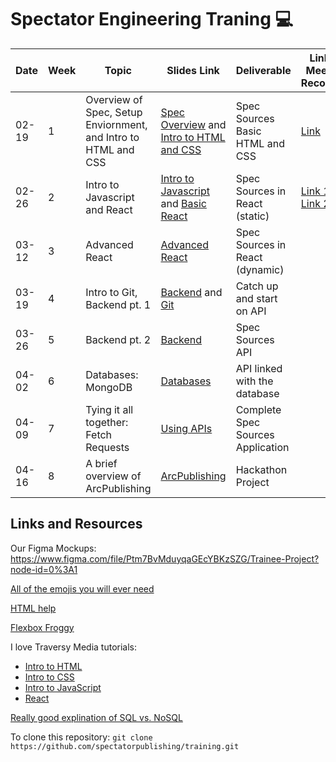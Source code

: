 # Spectator Engineering Traning :computer:

| Date | Week | Topic | Slides Link | Deliverable | Link to Meeting Recording | EM |
| --- | --- | --- | --- | --- | --- | --- |
| 02-19 | 1 | Overview of Spec, Setup Enviornment, and Intro to HTML and CSS | [Spec Overview](https://docs.google.com/presentation/d/18BK22ONbI4FlkKyrp7SkQc_FgFPYBim75shaHAu-YLA/edit?usp=sharing) and [Intro to HTML and CSS](https://docs.google.com/presentation/d/1UasEgAn-pmmOke6d_QfOh9bKDnASUNwXtaKLxMnAZu4/edit?usp=sharing) | Spec Sources Basic HTML and CSS | [Link](https://columbiauniversity.zoom.us/rec/play/r8J08oFxwwQnv6Xyuj4f0uZ83LXsWd_tuKw1IFsdYWbdo-pFfr0dnEzOUFwJNLWNmHD9nfw--qZ_oMJX.AvZV2-bAhOTGs1PZ?continueMode=true&_x_zm_rtaid=bU6vkAWoSCyylUW28YPJfw.1633568317265.8afde2163c73ec225a5707f3eee2dd2e&_x_zm_rhtaid=503)| Erin | 
| 02-26 | 2 | Intro to Javascript and React | [Intro to Javascript](https://docs.google.com/presentation/d/1ZdvsbhUxTANFl2P1xppMcT49mak08gvFjxO06kFWYkM/edit?usp=sharing) and [Basic React](https://docs.google.com/presentation/d/1QvmYgZIw12dPkroMbzhsLc1Xfgs8EjKtWW0ouQFUBWU/edit?usp=sharing) | Spec Sources in React (static) | [Link 1](https://columbiauniversity.zoom.us/rec/share/PXm8C3EIFAofT0vvA-Nv-Xa0899faXjfOQhHFF6oTXhzkW5Pmy_tvYYE6T8hItgi.HPMBjBC4HBGL47D1), [Link 2](https://columbiauniversity.zoom.us/rec/share/MegOPsvH9xjsVnYHYyAyAUKuiH43kyG9k0ZonbvXqGjkLvqXG-jT78J9JmDbB0xQ.zsugKs-i31ytBsAH) | Caroline |
| 03-12 | 3 | Advanced React | [Advanced React](https://docs.google.com/presentation/d/109h98pvCjivxpGiUvS41ptb9upsWtJOSV3MSq31cDpI/edit?usp=sharing) | Spec Sources in React (dynamic) | | Laura | 
| 03-19 | 4 | Intro to Git, Backend pt. 1 | [Backend](https://docs.google.com/presentation/d/1_B2j1PoEz6sAXqUzVD4LUp5uOKNFioTp0iVxHIFZKBs/edit?usp=sharing) and [Git](https://docs.google.com/presentation/d/108E-x5ilgn7qnA91_Kj4mG3-iVRUG7xublKCzfEtBcA/edit?usp=sharing) | Catch up and start on API | | Yu-Chen |
| 03-26 | 5 | Backend pt. 2 | [Backend](https://docs.google.com/presentation/d/1_B2j1PoEz6sAXqUzVD4LUp5uOKNFioTp0iVxHIFZKBs/edit?usp=sharing) | Spec Sources API |  | Francesca |
| 04-02 | 6 | Databases: MongoDB | [Databases](https://docs.google.com/presentation/d/18kOuwIx78VhuUiNEGY3cvIeRKozTH6NfSH-pzB0D1CA/edit?usp=sharing) | API linked with the database | | Yunlan |
| 04-09 | 7 | Tying it all together: Fetch Requests | [Using APIs](https://docs.google.com/presentation/d/11bajh_TN5W9us4MkwyEkQGhhv8JSPP8SZrprFym2DA4/edit?usp=sharing) | Complete Spec Sources Application | | Laura |
| 04-16 | 8 | A brief overview of ArcPublishing | [ArcPublishing](https://docs.google.com/presentation/d/1e6bRwxYTGyfXXYH-e527HM7pS-ZhF6HvWjNeDhI-xds/edit?usp=sharing) | Hackathon Project |  | Erin |

## Links and Resources
Our Figma Mockups: https://www.figma.com/file/Ptm7BvMduyqaGEcYBKzSZG/Trainee-Project?node-id=0%3A1

[All of the emojis you will ever need](https://gist.github.com/rxaviers/7360908)

[HTML help](https://www.w3schools.com/html/default.asp)

[Flexbox Froggy](https://flexboxfroggy.com/)

I love Traversy Media tutorials:
- [Intro to HTML](https://www.youtube.com/watch?v=UB1O30fR-EE&list=PLillGF-RfqbZTASqIqdvm1R5mLrQq79CU)
- [Intro to CSS](https://www.youtube.com/watch?v=yfoY53QXEnI&list=PLillGF-RfqbZTASqIqdvm1R5mLrQq79CU&index=2)
- [Intro to JavaScript](https://www.youtube.com/watch?v=hdI2bqOjy3c&list=PLillGF-RfqbbnEGy3ROiLWk7JMCuSyQtX)
- [React](https://www.youtube.com/watch?v=w7ejDZ8SWv8)


[Really good explination of SQL vs. NoSQL](https://www.mongodb.com/nosql-explained/nosql-vs-sql)


To clone this repository:
`git clone https://github.com/spectatorpublishing/training.git`


